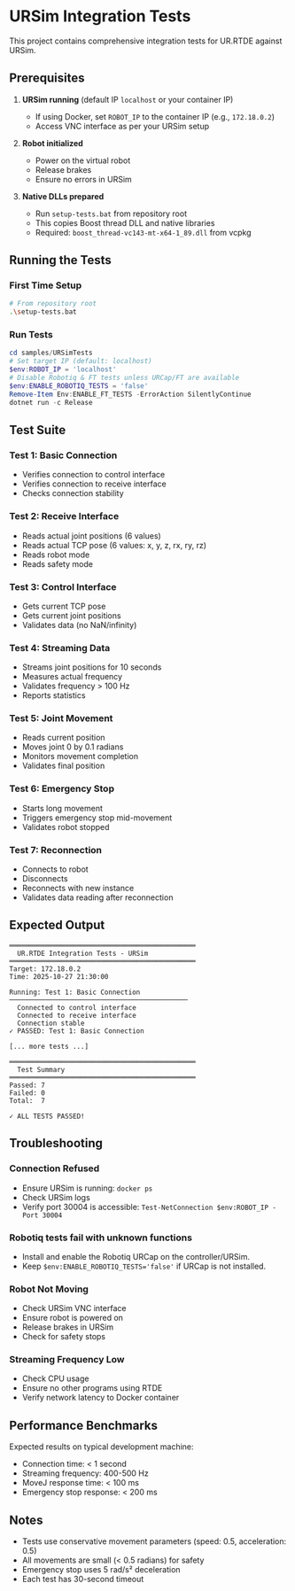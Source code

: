 # URSim Integration Tests

This project contains comprehensive integration tests for UR.RTDE against URSim.

## Prerequisites

1. **URSim running** (default IP `localhost` or your container IP)
   - If using Docker, set `ROBOT_IP` to the container IP (e.g., `172.18.0.2`)
   - Access VNC interface as per your URSim setup

2. **Robot initialized**
   - Power on the virtual robot
   - Release brakes
   - Ensure no errors in URSim

3. **Native DLLs prepared**
   - Run `setup-tests.bat` from repository root
   - This copies Boost thread DLL and native libraries
   - Required: `boost_thread-vc143-mt-x64-1_89.dll` from vcpkg

## Running the Tests

### First Time Setup
```bash
# From repository root
.\setup-tests.bat
```

### Run Tests
```powershell
cd samples/URSimTests
# Set target IP (default: localhost)
$env:ROBOT_IP = 'localhost'
# Disable Robotiq & FT tests unless URCap/FT are available
$env:ENABLE_ROBOTIQ_TESTS = 'false'
Remove-Item Env:ENABLE_FT_TESTS -ErrorAction SilentlyContinue
dotnet run -c Release
```

## Test Suite

### Test 1: Basic Connection
- Verifies connection to control interface
- Verifies connection to receive interface
- Checks connection stability

### Test 2: Receive Interface
- Reads actual joint positions (6 values)
- Reads actual TCP pose (6 values: x, y, z, rx, ry, rz)
- Reads robot mode
- Reads safety mode

### Test 3: Control Interface
- Gets current TCP pose
- Gets current joint positions
- Validates data (no NaN/infinity)

### Test 4: Streaming Data
- Streams joint positions for 10 seconds
- Measures actual frequency
- Validates frequency > 100 Hz
- Reports statistics

### Test 5: Joint Movement
- Reads current position
- Moves joint 0 by 0.1 radians
- Monitors movement completion
- Validates final position

### Test 6: Emergency Stop
- Starts long movement
- Triggers emergency stop mid-movement
- Validates robot stopped

### Test 7: Reconnection
- Connects to robot
- Disconnects
- Reconnects with new instance
- Validates data reading after reconnection

## Expected Output

```
═══════════════════════════════════════════════
  UR.RTDE Integration Tests - URSim
═══════════════════════════════════════════════
Target: 172.18.0.2
Time: 2025-10-27 21:30:00

Running: Test 1: Basic Connection
─────────────────────────────────────────────
  Connected to control interface
  Connected to receive interface
  Connection stable
✓ PASSED: Test 1: Basic Connection

[... more tests ...]

═══════════════════════════════════════════════
  Test Summary
═══════════════════════════════════════════════
Passed: 7
Failed: 0
Total:  7

✓ ALL TESTS PASSED!
```

## Troubleshooting

### Connection Refused
- Ensure URSim is running: `docker ps`
- Check URSim logs
- Verify port 30004 is accessible: `Test-NetConnection $env:ROBOT_IP -Port 30004`

### Robotiq tests fail with unknown functions
- Install and enable the Robotiq URCap on the controller/URSim.
- Keep `$env:ENABLE_ROBOTIQ_TESTS='false'` if URCap is not installed.

### Robot Not Moving
- Check URSim VNC interface
- Ensure robot is powered on
- Release brakes in URSim
- Check for safety stops

### Streaming Frequency Low
- Check CPU usage
- Ensure no other programs using RTDE
- Verify network latency to Docker container

## Performance Benchmarks

Expected results on typical development machine:

- Connection time: < 1 second
- Streaming frequency: 400-500 Hz
- MoveJ response time: < 100 ms
- Emergency stop response: < 200 ms

## Notes

- Tests use conservative movement parameters (speed: 0.5, acceleration: 0.5)
- All movements are small (< 0.5 radians) for safety
- Emergency stop uses 5 rad/s² deceleration
- Each test has 30-second timeout

